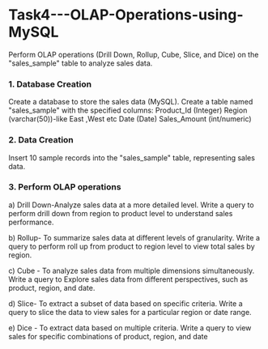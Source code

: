 # Task4---OLAP-Operations-using-MySQL
Perform OLAP operations (Drill Down, Rollup, Cube, Slice, and Dice) on the "sales_sample" table to analyze sales data. 
### 1. Database Creation
Create a database to store the sales data (MySQL).
Create a table named "sales_sample" with the specified columns:
Product_Id (Integer)
Region (varchar(50))-like East ,West etc
Date (Date)
Sales_Amount (int/numeric)
### 2. Data Creation
Insert 10 sample records into the "sales_sample" table, representing sales data.
### 3. Perform OLAP operations
a) Drill Down-Analyze sales data at a more detailed level. Write a query to perform drill down from region to product level to understand sales performance.

b) Rollup- To summarize sales data at different levels of granularity. Write a query to perform roll up from product to region level to view total sales by region.

c) Cube - To analyze sales data from multiple dimensions simultaneously. Write a query to Explore sales data from different perspectives, such as product, region, and date.

d) Slice- To extract a subset of data based on specific criteria. Write a query to slice the data to view sales for a particular region or date range.

e) Dice - To extract data based on multiple criteria. Write a query to view sales for specific combinations of product, region, and date

